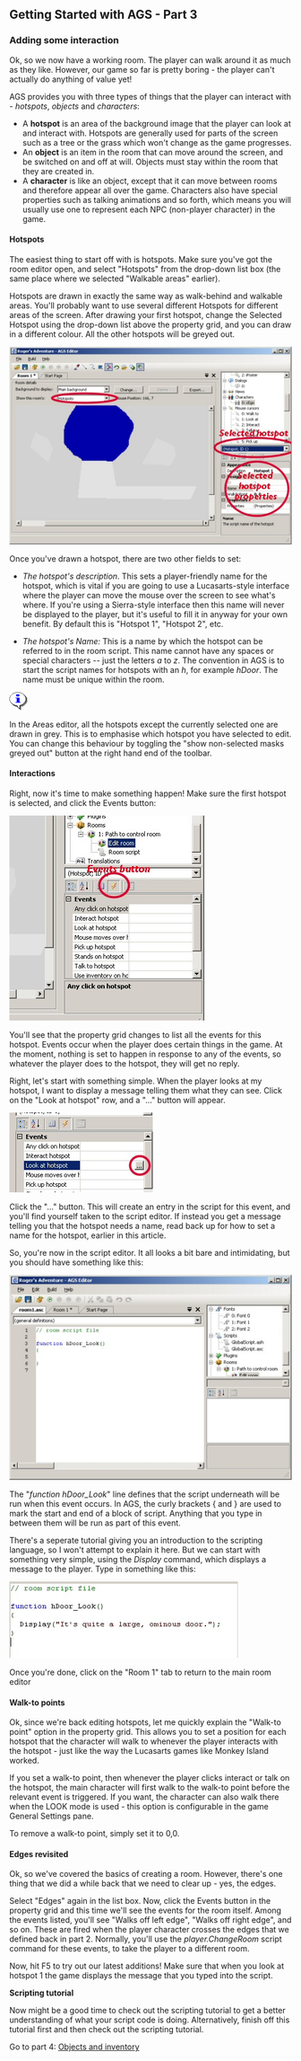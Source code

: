 ## Getting Started with AGS - Part 3

### Adding some interaction

Ok, so we now have a working room. The player can walk around it as much
as they like. However, our game so far is pretty boring - the player
can't actually do anything of value yet!

AGS provides you with three types of things that the player can interact
with - *hotspots*, *objects* and *characters*:

-   A **hotspot** is an area of the background image that the player can
    look at and interact with. Hotspots are generally used for parts of
    the screen such as a tree or the grass which won't change as the
    game progresses.
-   An **object** is an item in the room that can move around the
    screen, and be switched on and off at will. Objects must stay within
    the room that they are created in.
-   A **character** is like an object, except that it can move between
    rooms and therefore appear all over the game. Characters also have
    special properties such as talking animations and so forth, which
    means you will usually use one to represent each NPC
    (non-player character) in the game.

#### Hotspots

The easiest thing to start off with is hotspots. Make sure you've got
the room editor open, and select "Hotspots" from the drop-down list box
(the same place where we selected "Walkable areas" earlier).

Hotspots are drawn in exactly the same way as walk-behind and walkable
areas. You'll probably want to use several different Hotspots for
different areas of the screen. After drawing your first hotspot, change
the Selected Hotspot using the drop-down list above the property grid,
and you can draw in a different colour. All the other hotspots will be
greyed out.

![I've drawn four types of hotspot onto my screen](images/intro3_1.jpg)

Once you've drawn a hotspot, there are two other fields to set:

-   *The hotspot's description*. This sets a player-friendly name for
    the hotspot, which is vital if you are going to use a
    Lucasarts-style interface where the player can move the mouse over
    the screen to see what's where. If you're using a Sierra-style
    interface then this name will never be displayed to the player, but
    it's useful to fill it in anyway for your own benefit. By default
    this is "Hotspot 1", "Hotspot 2", etc.

-   *The hotspot's Name:* This is a name by which the hotspot can be
    referred to in the room script. This name cannot have any spaces or
    special characters -- just the letters *a* to *z*. The convention in
    AGS is to start the script names for hotspots with an *h*, for
    example *hDoor*. The name must be unique within the room.

![](images/icon_info.gif)

In the Areas editor, all the hotspots except the currently selected one
are drawn in grey. This is to emphasise which hotspot you have selected
to edit. You can change this behaviour by toggling the "show non-selected
masks greyed out" button at the right hand end of the toolbar.

#### Interactions

Right, now it's time to make something happen! Make sure the first
hotspot is selected, and click the Events button:

![The events list](images/intro3_2.jpg)

You'll see that the property grid changes to list all the events for
this hotspot. Events occur when the player does certain things in the
game. At the moment, nothing is set to happen in response to any of the
events, so whatever the player does to the hotspot, they will get no
reply.

Right, let's start with something simple. When the player looks at my
hotspot, I want to display a message telling them what they can see.
Click on the "Look at hotspot" row, and a "..." button will appear.

![The "..." button](images/intro3_3.jpg)

Click the "..." button. This will create an entry in the script for this
event, and you'll find yourself taken to the script editor. If instead
you get a message telling you that the hotspot needs a name, read back
up for how to set a name for the hotspot, earlier in this article.

So, you're now in the script editor. It all looks a bit bare and
intimidating, but you should have something like this:

![Script editor after adding a hotspot event](images/intro3_4.jpg)

The "*function hDoor_Look*" line defines that the script underneath
will be run when this event occurs. In AGS, the curly brackets { and }
are used to mark the start and end of a block of script. Anything that
you type in between them will be run as part of this event.

There's a seperate tutorial giving you an introduction to the scripting
language, so I won't attempt to explain it here. But we can start with
something very simple, using the *Display* command, which displays a
message to the player. Type in something like this:

![A simple script](images/intro3_5.jpg)

Once you're done, click on the "Room 1" tab to return to the main room editor

#### Walk-to points

Ok, since we're back editing hotspots, let me quickly explain the
"Walk-to point" option in the property grid. This allows you to set a
position for each hotspot that the character will walk to whenever the
player interacts with the hotspot - just like the way the Lucasarts
games like Monkey Island worked.

If you set a walk-to point, then whenever the player clicks interact or
talk on the hotspot, the main character will first walk to the walk-to
point before the relevant event is triggered. If you want, the character
can also walk there when the LOOK mode is used - this option is
configurable in the game General Settings pane.

To remove a walk-to point, simply set it to 0,0.

#### Edges revisited

Ok, so we've covered the basics of creating a room. However, there's one
thing that we did a while back that we need to clear up - yes, the
edges.

Select "Edges" again in the list box. Now, click the Events button in
the property grid and this time we'll see the events for the room
itself. Among the events listed, you'll see "Walks off left edge",
"Walks off right edge", and so on. These are fired when the player
character crosses the edges that we defined back in part 2. Normally,
you'll use the *player.ChangeRoom* script command for these events, to
take the player to a different room.

Now, hit F5 to try out our latest additions! Make sure that when you
look at hotspot 1 the game displays the message that you typed into the
script.

**Scripting tutorial**

Now might be a good time to check out the scripting tutorial to get a
better understanding of what your script code is doing. Alternatively,
finish off this tutorial first and then check out the scripting
tutorial.

Go to part 4: [Objects and inventory](acintro4)
